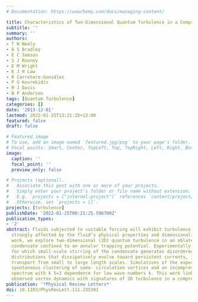 ```yaml
---
# Documentation: https://wowchemy.com/docs/managing-content/

title: Characteristics of Two-Dimensional Quantum Turbulence in a Compressible Superfluid
subtitle: ''
summary: ''
authors:
- T W Neely
- A S Bradley
- E C Samson
- S J Rooney
- E M Wright
- K J H Law
- R Carretero-González
- P G Kevrekidis
- M J Davis
- B P Anderson
tags: [Quantum Turbulence]
categories: []
date: '2013-12-01'
lastmod: 2022-01-25T13:21:25+13:00
featured: false
draft: false

# Featured image
# To use, add an image named `featured.jpg/png` to your page's folder.
# Focal points: Smart, Center, TopLeft, Top, TopRight, Left, Right, BottomLeft, Bottom, BottomRight.
image:
  caption: ''
  focal_point: ''
  preview_only: false

# Projects (optional).
#   Associate this post with one or more of your projects.
#   Simply enter your project's folder or file name without extension.
#   E.g. `projects = ["internal-project"]` references `content/project/deep-learning/index.md`.
#   Otherwise, set `projects = []`.
projects: [turbulence]
publishDate: '2022-01-25T00:21:25.596700Z'
publication_types:
- '2'
abstract: Fluids subjected to suitable forcing will exhibit turbulence, with characteristics
  strongly affected by the fluid’s physical properties and dimensionality. In this
  work, we explore two-dimensional (2D) quantum turbulence in an oblate Bose-Einstein
  condensate confined to an annular trapping potential. Experimentally, we find conditions
  for which small-scale stirring of the condensate generates disordered 2D vortex
  distributions that dissipatively evolve toward persistent currents, indicating energy
  transport from small to large length scales. Simulations of the experiment reveal
  spontaneous clustering of same- circulation vortices and an incompressible energy
  spectrum with k 5=3 dependence for low wave numbers k. This work links experimentally
  observed vortex dynamics with signatures of 2D turbulence in a compressible superfluid.
publication: '*Physical Review Letters*'
doi: 10.1103/PhysRevLett.111.235301
---
```

  <section>
    <div id="inner">
      <script type='text/javascript' src='https://d1bxh8uas1mnw7.cloudfront.net/assets/embed.js'></script>
        <span
          class="__dimensions_badge_embed__" 
          data-doi="10.1103/PhysRevLett.111.235301" 
          data-hide-zero-citations="true" >
        </span>
      <script async src="https://badge.dimensions.ai/badge.js" charset="utf-8"></script>
  </section>
